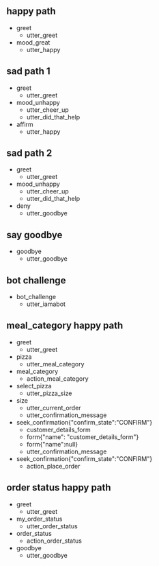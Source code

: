## happy path
* greet
  - utter_greet
* mood_great
  - utter_happy

## sad path 1
* greet
  - utter_greet
* mood_unhappy
  - utter_cheer_up
  - utter_did_that_help
* affirm
  - utter_happy

## sad path 2
* greet
  - utter_greet
* mood_unhappy
  - utter_cheer_up
  - utter_did_that_help
* deny
  - utter_goodbye

## say goodbye
* goodbye
  - utter_goodbye

## bot challenge
* bot_challenge
  - utter_iamabot
 
## meal_category happy path
* greet
   - utter_greet
* pizza
   - utter_meal_category
* meal_category
   - action_meal_category
* select_pizza
   - utter_pizza_size
* size
   - utter_current_order
   - utter_confirmation_message
* seek_confirmation{"confirm_state":"CONFIRM"}
   - customer_details_form
   - form{"name": "customer_details_form"}
   - form{"name":null}
   - utter_confirmation_message
* seek_confirmation{"confirm_state":"CONFIRM"}
   - action_place_order


## order status happy path
* greet
  - utter_greet
* my_order_status
  - utter_order_status
* order_status
  - action_order_status
* goodbye
  - utter_goodbye
